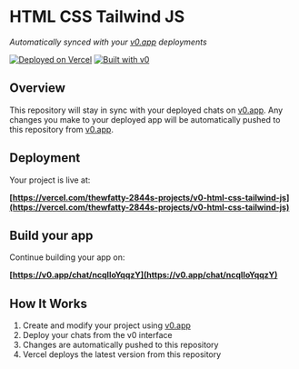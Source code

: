 # HTML CSS Tailwind JS

*Automatically synced with your [v0.app](https://v0.app) deployments*

[![Deployed on Vercel](https://img.shields.io/badge/Deployed%20on-Vercel-black?style=for-the-badge&logo=vercel)](https://vercel.com/thewfatty-2844s-projects/v0-html-css-tailwind-js)
[![Built with v0](https://img.shields.io/badge/Built%20with-v0.app-black?style=for-the-badge)](https://v0.app/chat/ncqIIoYqqzY)

## Overview

This repository will stay in sync with your deployed chats on [v0.app](https://v0.app).
Any changes you make to your deployed app will be automatically pushed to this repository from [v0.app](https://v0.app).

## Deployment

Your project is live at:

**[https://vercel.com/thewfatty-2844s-projects/v0-html-css-tailwind-js](https://vercel.com/thewfatty-2844s-projects/v0-html-css-tailwind-js)**

## Build your app

Continue building your app on:

**[https://v0.app/chat/ncqIIoYqqzY](https://v0.app/chat/ncqIIoYqqzY)**

## How It Works

1. Create and modify your project using [v0.app](https://v0.app)
2. Deploy your chats from the v0 interface
3. Changes are automatically pushed to this repository
4. Vercel deploys the latest version from this repository
